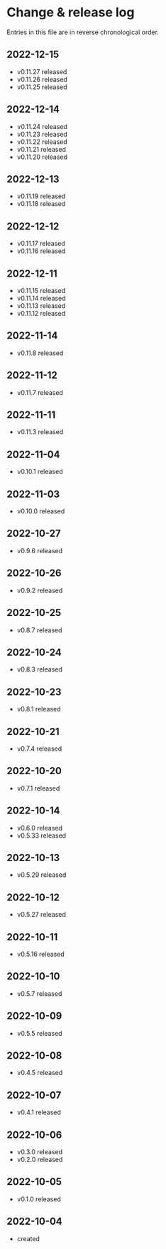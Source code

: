 # Change & release log

Entries in this file are in reverse chronological order.

## 2022-12-15

* v0.11.27 released
* v0.11.26 released
* v0.11.25 released

## 2022-12-14

* v0.11.24 released
* v0.11.23 released
* v0.11.22 released
* v0.11.21 released
* v0.11.20 released

## 2022-12-13

* v0.11.19 released
* v0.11.18 released

## 2022-12-12

* v0.11.17 released
* v0.11.16 released

## 2022-12-11

* v0.11.15 released
* v0.11.14 released
* v0.11.13 released
* v0.11.12 released

## 2022-11-14

* v0.11.8 released

## 2022-11-12

* v0.11.7 released

## 2022-11-11

* v0.11.3 released

## 2022-11-04

* v0.10.1 released

## 2022-11-03

* v0.10.0 released

## 2022-10-27

* v0.9.6 released

## 2022-10-26

* v0.9.2 released

## 2022-10-25

* v0.8.7 released

## 2022-10-24

* v0.8.3 released

## 2022-10-23

* v0.8.1 released

## 2022-10-21

* v0.7.4 released

## 2022-10-20

* v0.7.1 released

## 2022-10-14

* v0.6.0 released
* v0.5.33 released

## 2022-10-13

* v0.5.29 released

## 2022-10-12

* v0.5.27 released

## 2022-10-11

* v0.5.16 released

## 2022-10-10

* v0.5.7 released

## 2022-10-09

* v0.5.5 released

## 2022-10-08

* v0.4.5 released

## 2022-10-07

* v0.4.1 released

## 2022-10-06

* v0.3.0 released
* v0.2.0 released

## 2022-10-05

* v0.1.0 released

## 2022-10-04

* created
